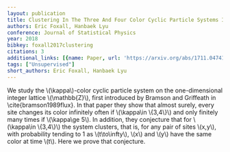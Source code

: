 ```yaml
---
layout: publication
title: Clustering In The Three And Four Color Cyclic Particle Systems In One Dimension
authors: Eric Foxall, Hanbaek Lyu
conference: Journal of Statistical Physics
year: 2018
bibkey: foxall2017clustering
citations: 3
additional_links: [{name: Paper, url: 'https://arxiv.org/abs/1711.04741'}]
tags: ["Unsupervised"]
short_authors: Eric Foxall, Hanbaek Lyu
---
```

We study the \\(\kappa\\)-color cyclic particle system on the one-dimensional
integer lattice \\(\mathbb\{Z\}\\), first introduced by Bramson and Griffeath in
\cite\{bramson1989flux\}. In that paper they show that almost surely, every site
changes its color infinitely often if \\(\kappa\in \\{3,4\\}\\) and only finitely
many times if \\(\kappa\ge 5\\). In addition, they conjecture that for \\(\kappa\in
\\{3,4\\}\\) the system clusters, that is, for any pair of sites \\(x,y\\), with
probability tending to 1 as \\(t\to\infty\\), \\(x\\) and \\(y\\) have the same color at
time \\(t\\). Here we prove that conjecture.